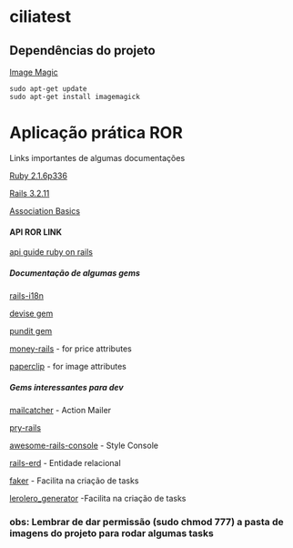 

# ciliatest

## Dependências do projeto

[Image Magic](https://imagemagick.org/index.php)

```
sudo apt-get update
sudo apt-get install imagemagick
```

# Aplicação prática ROR

Links importantes de algumas documentações

[Ruby 2.1.6p336](https://ruby-doc.org/core-2.1.6/)

[Rails 3.2.11](https://guides.rubyonrails.org/v3.2.21/)

[Association Basics](https://guides.rubyonrails.org/association_basics.html)

#### API ROR LINK

[api guide ruby on rails](https://guides.rubyonrails.org)

##### Documentação de algumas gems

[rails-i18n](https://github.com/svenfuchs/rails-i18n)

[devise gem](https://github.com/plataformatec/devise)

[pundit gem](https://github.com/varvet/pundit)

[money-rails](https://github.com/RubyMoney/money-rails) - for price attributes

[paperclip](https://github.com/thoughtbot/paperclip) - for image attributes

##### Gems interessantes para dev

[mailcatcher](https://github.com/sj26/mailcatcher) - Action Mailer

[pry-rails](https://github.com/rweng/pry-rails)

[awesome-rails-console](https://github.com/ascendbruce/awesome_rails_console) - Style Console

[rails-erd](https://github.com/voormedia/rails-erd) - Entidade relacional

[faker](https://github.com/faker-ruby/faker) - Facilita na criação de tasks

[lerolero_generator](https://github.com/jacksonpires/lerolero_generator) -Facilita na criação de tasks


### obs: Lembrar de dar permissão (sudo chmod 777) a pasta de imagens do projeto para rodar algumas tasks
